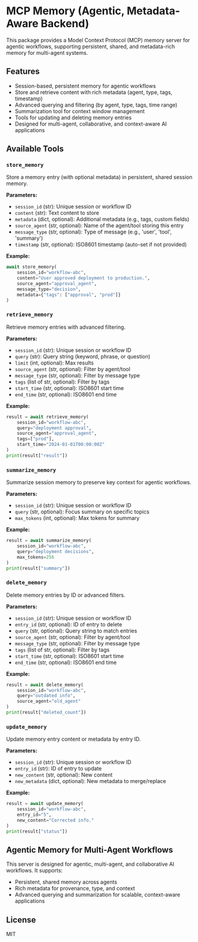 # MCP Memory (Agentic, Metadata-Aware Backend)

This package provides a Model Context Protocol (MCP) memory server for agentic workflows, supporting persistent, shared, and metadata-rich memory for multi-agent systems.

## Features

- Session-based, persistent memory for agentic workflows
- Store and retrieve content with rich metadata (agent, type, tags, timestamp)
- Advanced querying and filtering (by agent, type, tags, time range)
- Summarization tool for context window management
- Tools for updating and deleting memory entries
- Designed for multi-agent, collaborative, and context-aware AI applications

## Available Tools

### `store_memory`
Store a memory entry (with optional metadata) in persistent, shared session memory.

**Parameters:**
- `session_id` (str): Unique session or workflow ID
- `content` (str): Text content to store
- `metadata` (dict, optional): Additional metadata (e.g., tags, custom fields)
- `source_agent` (str, optional): Name of the agent/tool storing this entry
- `message_type` (str, optional): Type of message (e.g., 'user', 'tool', 'summary')
- `timestamp` (str, optional): ISO8601 timestamp (auto-set if not provided)

**Example:**
```python
await store_memory(
    session_id="workflow-abc",
    content="User approved deployment to production.",
    source_agent="approval_agent",
    message_type="decision",
    metadata={"tags": ["approval", "prod"]}
)
```

### `retrieve_memory`
Retrieve memory entries with advanced filtering.

**Parameters:**
- `session_id` (str): Unique session or workflow ID
- `query` (str): Query string (keyword, phrase, or question)
- `limit` (int, optional): Max results
- `source_agent` (str, optional): Filter by agent/tool
- `message_type` (str, optional): Filter by message type
- `tags` (list of str, optional): Filter by tags
- `start_time` (str, optional): ISO8601 start time
- `end_time` (str, optional): ISO8601 end time

**Example:**
```python
result = await retrieve_memory(
    session_id="workflow-abc",
    query="deployment approval",
    source_agent="approval_agent",
    tags=["prod"],
    start_time="2024-01-01T00:00:00Z"
)
print(result["result"])
```

### `summarize_memory`
Summarize session memory to preserve key context for agentic workflows.

**Parameters:**
- `session_id` (str): Unique session or workflow ID
- `query` (str, optional): Focus summary on specific topics
- `max_tokens` (int, optional): Max tokens for summary

**Example:**
```python
result = await summarize_memory(
    session_id="workflow-abc",
    query="deployment decisions",
    max_tokens=256
)
print(result["summary"])
```

### `delete_memory`
Delete memory entries by ID or advanced filters.

**Parameters:**
- `session_id` (str): Unique session or workflow ID
- `entry_id` (str, optional): ID of entry to delete
- `query` (str, optional): Query string to match entries
- `source_agent` (str, optional): Filter by agent/tool
- `message_type` (str, optional): Filter by message type
- `tags` (list of str, optional): Filter by tags
- `start_time` (str, optional): ISO8601 start time
- `end_time` (str, optional): ISO8601 end time

**Example:**
```python
result = await delete_memory(
    session_id="workflow-abc",
    query="outdated info",
    source_agent="old_agent"
)
print(result["deleted_count"])
```

### `update_memory`
Update memory entry content or metadata by entry ID.

**Parameters:**
- `session_id` (str): Unique session or workflow ID
- `entry_id` (str): ID of entry to update
- `new_content` (str, optional): New content
- `new_metadata` (dict, optional): New metadata to merge/replace

**Example:**
```python
result = await update_memory(
    session_id="workflow-abc",
    entry_id="5",
    new_content="Corrected info."
)
print(result["status"])
```

## Agentic Memory for Multi-Agent Workflows

This server is designed for agentic, multi-agent, and collaborative AI workflows. It supports:
- Persistent, shared memory across agents
- Rich metadata for provenance, type, and context
- Advanced querying and summarization for scalable, context-aware applications

## License

MIT